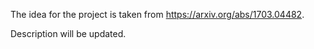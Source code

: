 The idea for the project is taken from https://arxiv.org/abs/1703.04482.

Description will be updated.
